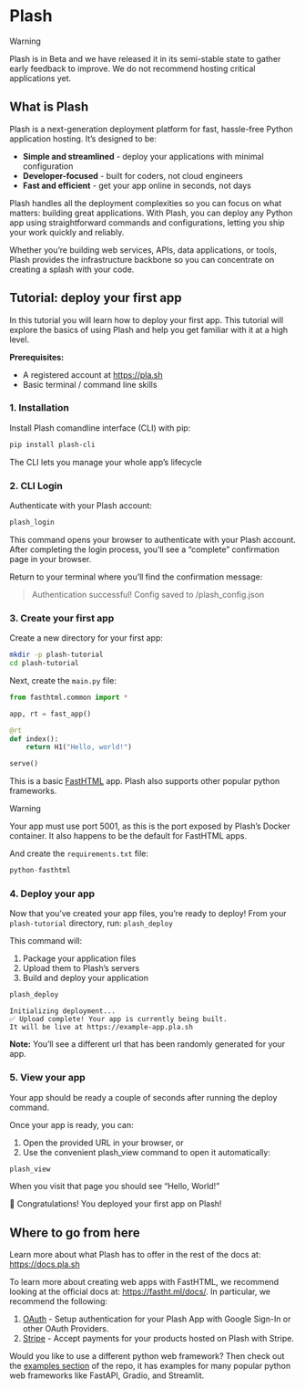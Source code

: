 # Plash


<!-- WARNING: THIS FILE WAS AUTOGENERATED! DO NOT EDIT! -->

> [!WARNING]
>
> Plash is in Beta and we have released it in its semi-stable state to
> gather early feedback to improve. We do not recommend hosting critical
> applications yet.

## What is Plash

Plash is a next-generation deployment platform for fast, hassle-free
Python application hosting. It’s designed to be:

- **Simple and streamlined** - deploy your applications with minimal
  configuration
- **Developer-focused** - built for coders, not cloud engineers
- **Fast and efficient** - get your app online in seconds, not days

Plash handles all the deployment complexities so you can focus on what
matters: building great applications. With Plash, you can deploy any
Python app using straightforward commands and configurations, letting
you ship your work quickly and reliably.

Whether you’re building web services, APIs, data applications, or tools,
Plash provides the infrastructure backbone so you can concentrate on
creating a splash with your code.

## Tutorial: deploy your first app

In this tutorial you will learn how to deploy your first app. This
tutorial will explore the basics of using Plash and help you get
familiar with it at a high level.

**Prerequisites:**

- A registered account at <https://pla.sh>
- Basic terminal / command line skills

### 1. Installation

Install Plash comandline interface (CLI) with pip:

``` sh
pip install plash-cli
```

The CLI lets you manage your whole app’s lifecycle

### 2. CLI Login

Authenticate with your Plash account:

``` sh
plash_login
```

This command opens your browser to authenticate with your Plash account.
After completing the login process, you’ll see a “complete” confirmation
page in your browser.

Return to your terminal where you’ll find the confirmation message:

> Authentication successful! Config saved to
> <your-global-config-path>/plash_config.json

### 3. Create your first app

Create a new directory for your first app:

``` bash
mkdir -p plash-tutorial
cd plash-tutorial
```

Next, create the `main.py` file:

``` python
from fasthtml.common import *

app, rt = fast_app()

@rt
def index():
    return H1("Hello, world!")

serve()
```

This is a basic [FastHTML](https://fastht.ml) app. Plash also supports
other popular python frameworks.

> [!WARNING]
>
> Your app must use port 5001, as this is the port exposed by Plash’s
> Docker container. It also happens to be the default for FastHTML apps.

And create the `requirements.txt` file:

``` python
python-fasthtml
```

### 4. Deploy your app

Now that you’ve created your app files, you’re ready to deploy! From
your `plash-tutorial` directory, run: `plash_deploy`

This command will:

1.  Package your application files
2.  Upload them to Plash’s servers
3.  Build and deploy your application

``` bash
plash_deploy
```

    Initializing deployment...
    ✅ Upload complete! Your app is currently being built.
    It will be live at https://example-app.pla.sh

**Note:** You’ll see a different url that has been randomly generated
for your app.

### 5. View your app

Your app should be ready a couple of seconds after running the deploy
command.

Once your app is ready, you can:

1.  Open the provided URL in your browser, or
2.  Use the convenient plash_view command to open it automatically:

``` sh
plash_view
```

When you visit that page you should see “Hello, World!”

🎉 Congratulations! You deployed your first app on Plash!

## Where to go from here

Learn more about what Plash has to offer in the rest of the docs at:
<https://docs.pla.sh>

To learn more about creating web apps with FastHTML, we recommend
looking at the official docs at: <https://fastht.ml/docs/>. In
particular, we recommend the following:

1.  [OAuth](https://fastht.ml/docs/explains/oauth.html) - Setup
    authentication for your Plash App with Google Sign-In or other OAuth
    Providers.
2.  [Stripe](https://fastht.ml/docs/explains/stripe.html) - Accept
    payments for your products hosted on Plash with Stripe.

Would you like to use a different python web framework? Then check out
the [examples
section](https://github.com/AnswerDotAI/plash_cli/tree/main/examples) of
the repo, it has examples for many popular python web frameworks like
FastAPI, Gradio, and Streamlit.

